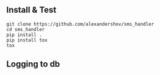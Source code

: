 ## Install & Test

```shell
git clone https://github.com/alexandershov/sms_handler
cd sms_handler
pip install .
pip install tox
tox
```

## Logging to db

```
